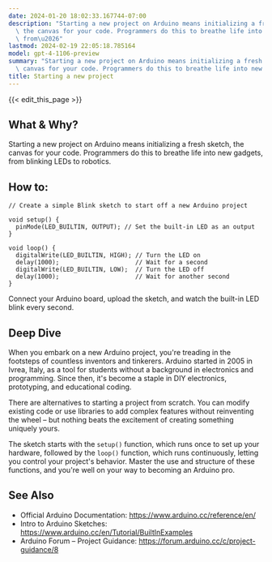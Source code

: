 ```yaml
---
date: 2024-01-20 18:02:33.167744-07:00
description: "Starting a new project on Arduino means initializing a fresh sketch,\
  \ the canvas for your code. Programmers do this to breathe life into new gadgets,\
  \ from\u2026"
lastmod: 2024-02-19 22:05:18.785164
model: gpt-4-1106-preview
summary: "Starting a new project on Arduino means initializing a fresh sketch, the\
  \ canvas for your code. Programmers do this to breathe life into new gadgets, from\u2026"
title: Starting a new project
---
```


{{< edit_this_page >}}

## What & Why?

Starting a new project on Arduino means initializing a fresh sketch, the canvas for your code. Programmers do this to breathe life into new gadgets, from blinking LEDs to robotics.

## How to:

```Arduino
// Create a simple Blink sketch to start off a new Arduino project

void setup() {
  pinMode(LED_BUILTIN, OUTPUT); // Set the built-in LED as an output
}

void loop() {
  digitalWrite(LED_BUILTIN, HIGH); // Turn the LED on
  delay(1000);                     // Wait for a second
  digitalWrite(LED_BUILTIN, LOW);  // Turn the LED off
  delay(1000);                     // Wait for another second
}
```

Connect your Arduino board, upload the sketch, and watch the built-in LED blink every second.

## Deep Dive

When you embark on a new Arduino project, you're treading in the footsteps of countless inventors and tinkerers. Arduino started in 2005 in Ivrea, Italy, as a tool for students without a background in electronics and programming. Since then, it's become a staple in DIY electronics, prototyping, and educational coding.

There are alternatives to starting a project from scratch. You can modify existing code or use libraries to add complex features without reinventing the wheel – but nothing beats the excitement of creating something uniquely yours.

The sketch starts with the `setup()` function, which runs once to set up your hardware, followed by the `loop()` function, which runs continuously, letting you control your project's behavior. Master the use and structure of these functions, and you're well on your way to becoming an Arduino pro.

## See Also

- Official Arduino Documentation: https://www.arduino.cc/reference/en/
- Intro to Arduino Sketches: https://www.arduino.cc/en/Tutorial/BuiltInExamples
- Arduino Forum – Project Guidance: https://forum.arduino.cc/c/project-guidance/8
